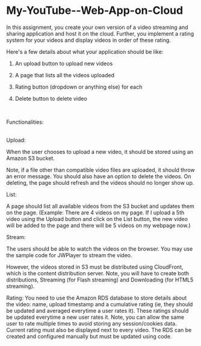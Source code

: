 My-YouTube--Web-App-on-Cloud
============================

In this assignment, you create your own version of a video streaming and sharing application and host it on the cloud. Further, you implement a rating system for your videos and display videos in order of these rating. 
 
Here's a few details about what your application should be like:
 
1. An upload button to upload new videos

2. A page that lists all the videos uploaded

3. Rating button (dropdown or anything else) for each 

4. Delete button to delete video

<br>

Functionalities:

 <br>
Upload:

When the user chooses to upload a new video, it should be stored using an Amazon S3 bucket. 

Note, if a file other than compatible video files are uploaded, it should throw an error message.
You should also have an option to delete the videos. On deleting, the page should refresh and the videos should no longer show up.

List:

A page should list all available videos from the S3 bucket and updates them on the page. (Example: There are 4 videos on my page. If I upload a 5th video using the Upload button and click on the List button, the new video will be added to the page and there will be 5 videos on my webpage now.)

Stream:

The users should be able to watch the videos on the browser. You may use the sample code for JWPlayer to stream the video.

However, the videos stored in S3 must be distributed using CloudFront, which is the content distribution server. Note, you will have to create both distributions, Streaming (for Flash streaming) and Downloading (for HTML5 streaming). 


Rating:
You need to use the Amazon RDS database to store details about the video: name, upload timestamp and a cumulative rating (ie, they should be updated and averaged everytime a user rates it). These ratings should be updated everytime a new user rates it. Note, you can allow the same user to rate multiple times to avoid storing any session/cookies data. Current rating must also be displayed next to every video. The RDS can be created and configured manually but must be updated using code.

